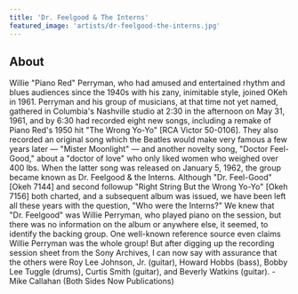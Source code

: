 ```yaml
---
title: 'Dr. Feelgood & The Interns'
featured_image: 'artists/dr-feelgood-the-interns.jpg'
---
```


## About

Willie "Piano Red" Perryman, who had amused and entertained rhythm and blues audiences since the 1940s with his zany, inimitable style, joined OKeh in 1961. Perryman and his group of musicians, at that time not yet named, gathered in Columbia's Nashville studio at 2:30 in the afternoon on May 31, 1961, and by 6:30 had recorded eight new songs, including a remake of Piano Red's 1950 hit "The Wrong Yo-Yo" [RCA Victor 50-0106]. They also recorded an original song which the Beatles would make very famous a few years later — "Mister Moonlight" — and another novelty song, "Doctor Feel-Good," about a "doctor of love" who only liked women who weighed over 400 lbs. When the latter song was released on January 5, 1962, the group became known as Dr. Feelgood & the Interns. Although "Dr. Feel-Good" [Okeh 7144] and second followup "Right String But the Wrong Yo-Yo" [Okeh 7156] both charted, and a subsequent album was issued, we have been left all these years with the question, "Who were the Interns?" We knew that "Dr. Feelgood" was Willie Perryman, who played piano on the session, but there was no information on the album or anywhere else, it seemed, to identify the backing group. One well-known reference source even claims Willie Perryman was the whole group! But after digging up the recording session sheet from the Sony Archives, I can now say with assurance that the others were Roy Lee Johnson, Jr. (guitar), Howard Hobbs (bass), Bobby Lee Tuggle (drums), Curtis Smith (guitar), and Beverly Watkins (guitar). - Mike Callahan (Both Sides Now Publications)
